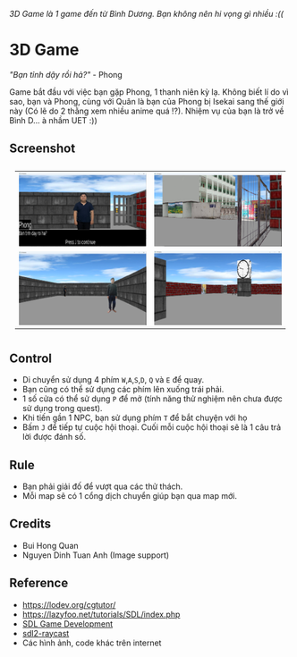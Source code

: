 *3D Game là 1 game đến từ Bình Dương. Bạn không nên hi vọng gì nhiều :((*

# 3D Game
*"Bạn tỉnh dậy rồi hả?"* - Phong

Game bắt đầu với việc bạn gặp Phong, 1 thanh niên kỳ lạ. Không biết lí do vì sao, bạn và Phong, cùng với Quân là bạn của Phong bị Isekai sang thế giới này (Có lẽ do 2 thằng xem nhiều anime quá !?). Nhiệm vụ của bạn là trở về Bình D... à nhầm UET :))

## Screenshot
<table style="padding:10px">
  <tr>
    <td width="50%"><img src="assets/scr1.png"/></td>
    <td width="50%"><img src="assets/scr2.png"/></td>
  </tr>
  <tr>
    <td width="50%"><img src="assets/scr3.png"/></td>
    <td width="50%"><img src="assets/scr4.png"/></td>
  </tr>
</table>

## Control
 - Di chuyển sử dụng 4 phím `W`,`A`,`S`,`D`, `Q` và `E` để quay.
 - Bạn cũng có thể sử dụng các phím lên xuống trái phải.
 - 1 số cửa có thể sử dụng `P` để mở (tính năng thử nghiệm nên chưa được sử dụng trong quest).
 - Khi tiến gần 1 NPC, bạn sử dụng phím `T` để bắt chuyện với họ
 - Bấm `J` để tiếp tự cuộc hội thoại. Cuối mỗi cuộc hội thoại sẽ là 1 câu trả lời được đánh số.
## Rule
 - Bạn phải giải đố để vượt qua các thử thách.
 - Mỗi map sẽ có 1 cổng dịch chuyển giúp bạn qua map mới.
 ## Credits
 - Bui Hong Quan 
 - Nguyen Dinh Tuan Anh (Image support)
 ## Reference
 - https://lodev.org/cgtutor/
 - https://lazyfoo.net/tutorials/SDL/index.php
 - [SDL Game Development](https://www.myzony.com/usr/uploads/2016/02/4127789886.pdf)
 - [sdl2-raycast](https://github.com/andrew-lim/sdl2-raycast)
 - Các hình ảnh, code khác trên internet
